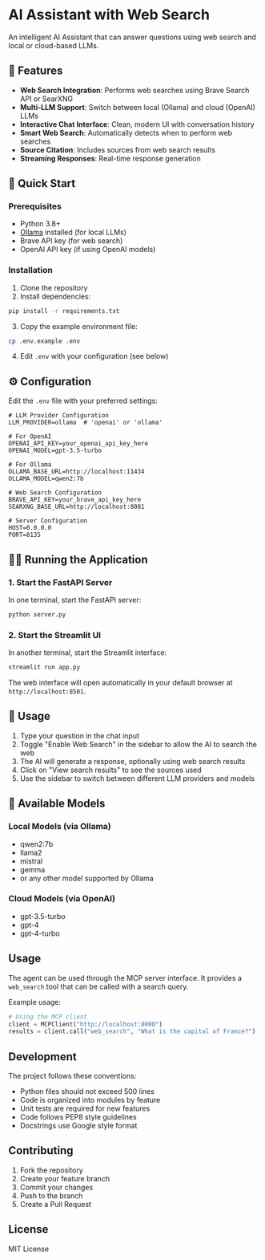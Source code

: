 # AI Assistant with Web Search

An intelligent AI Assistant that can answer questions using web search and local or cloud-based LLMs.

## 🌟 Features

- **Web Search Integration**: Performs web searches using Brave Search API or SearXNG
- **Multi-LLM Support**: Switch between local (Ollama) and cloud (OpenAI) LLMs
- **Interactive Chat Interface**: Clean, modern UI with conversation history
- **Smart Web Search**: Automatically detects when to perform web searches
- **Source Citation**: Includes sources from web search results
- **Streaming Responses**: Real-time response generation

## 🚀 Quick Start

### Prerequisites

- Python 3.8+
- [Ollama](https://ollama.ai/) installed (for local LLMs)
- Brave API key (for web search)
- OpenAI API key (if using OpenAI models)

### Installation

1. Clone the repository
2. Install dependencies:
```bash
pip install -r requirements.txt
```
3. Copy the example environment file:
```bash
cp .env.example .env
```
4. Edit `.env` with your configuration (see below)

## ⚙️ Configuration

Edit the `.env` file with your preferred settings:

```env
# LLM Provider Configuration
LLM_PROVIDER=ollama  # 'openai' or 'ollama'

# For OpenAI
OPENAI_API_KEY=your_openai_api_key_here
OPENAI_MODEL=gpt-3.5-turbo

# For Ollama
OLLAMA_BASE_URL=http://localhost:11434
OLLAMA_MODEL=qwen2:7b

# Web Search Configuration
BRAVE_API_KEY=your_brave_api_key_here
SEARXNG_BASE_URL=http://localhost:8081

# Server Configuration
HOST=0.0.0.0
PORT=8135
```

## 🏃‍♀️ Running the Application

### 1. Start the FastAPI Server

In one terminal, start the FastAPI server:

```bash
python server.py
```

### 2. Start the Streamlit UI

In another terminal, start the Streamlit interface:

```bash
streamlit run app.py
```

The web interface will open automatically in your default browser at `http://localhost:8501`.

## 🎯 Usage

1. Type your question in the chat input
2. Toggle "Enable Web Search" in the sidebar to allow the AI to search the web
3. The AI will generate a response, optionally using web search results
4. Click on "View search results" to see the sources used
5. Use the sidebar to switch between different LLM providers and models

## 🤖 Available Models

### Local Models (via Ollama)
- qwen2:7b
- llama2
- mistral
- gemma
- or any other model supported by Ollama

### Cloud Models (via OpenAI)
- gpt-3.5-turbo
- gpt-4
- gpt-4-turbo

## Usage

The agent can be used through the MCP server interface. It provides a `web_search` tool that can be called with a search query.

Example usage:
```python
# Using the MCP client
client = MCPClient("http://localhost:8000")
results = client.call("web_search", "What is the capital of France?")
```

## Development

The project follows these conventions:
- Python files should not exceed 500 lines
- Code is organized into modules by feature
- Unit tests are required for new features
- Code follows PEP8 style guidelines
- Docstrings use Google style format

## Contributing

1. Fork the repository
2. Create your feature branch
3. Commit your changes
4. Push to the branch
5. Create a Pull Request

## License

MIT License

